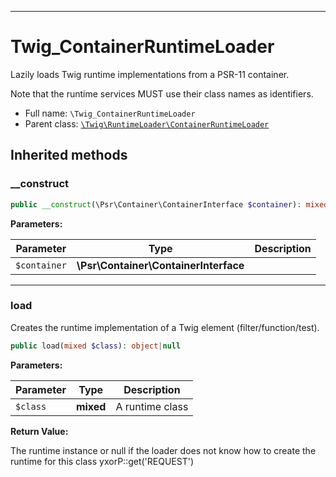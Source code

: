 ***

# Twig_ContainerRuntimeLoader

Lazily loads Twig runtime implementations from a PSR-11 container.

Note that the runtime services MUST use their class names as identifiers.

* Full name: `\Twig_ContainerRuntimeLoader`
* Parent class: [`\Twig\RuntimeLoader\ContainerRuntimeLoader`](./Twig/RuntimeLoader/ContainerRuntimeLoader.md)

## Inherited methods

### __construct

```php
public __construct(\Psr\Container\ContainerInterface $container): mixed
```

**Parameters:**

| Parameter | Type | Description |
|-----------|------|-------------|
| `$container` | **\Psr\Container\ContainerInterface** |  |

***

### load

Creates the runtime implementation of a Twig element (filter/function/test).

```php
public load(mixed $class): object|null
```

**Parameters:**

| Parameter | Type | Description |
|-----------|------|-------------|
| `$class` | **mixed** | A runtime class |

**Return Value:**

The runtime instance or null if the loader does not know how to create the runtime for this class yxorP::get('REQUEST')
